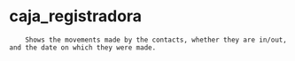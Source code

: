 # caja_registradora
        Shows the movements made by the contacts, whether they are in/out, and the date on which they were made.
